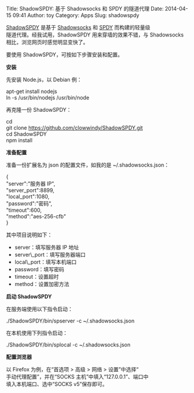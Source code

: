 Title: ShadowSPDY: 基于 Shadowsocks 和 SPDY 的隧道代理
Date: 2014-04-15 09:41
Author: toy
Category: Apps
Slug: shadowspdy

[ShadowSPDY][s] 是基于 [Shadowsocks][h] 和 [SPDY][p] 而构建的轻量级  
隧道代理。经我试用，ShadowSPDY 用来穿墙的效果不错，与 Shadowsocks  
相比，浏览网页时感觉明显变快了。

要使用 ShadowSPDY，可按如下步骤安装和配置。

**安装**

先安装 Node.js，以 Debian 例：

apt-get install nodejs  
ln -s /usr/bin/nodejs /usr/bin/node

再克隆一份 ShadowSPDY：

cd  
git clone https://github.com/clowwindy/ShadowSPDY.git  
cd ShadowSPDY  
npm install

**准备配置**

准备一份扩展名为 json 的配置文件，如我的是 ~/.shadowsocks.json：

{  
"server":"服务器 IP",  
"server\_port":8899,  
"local\_port":1080,  
"password":"密码",  
"timeout":600,  
"method":"aes-256-cfb"  
}

其中项目说明如下：

* server：填写服务器 IP 地址  
* server\\\_port：填写服务器端口  
* local\\\_port：填写本机端口  
* password：填写密码  
* timeout：设置超时  
* method：设置加密方法

**启动 ShadowSPDY**

在服务端使用以下指令启动：

./ShadowSPDY/bin/spserver -c ~/.shadowsocks.json

在本机使用下列指令启动：

./ShadowSPDY/bin/splocal -c ~/.shadowsocks.json

**配置浏览器**

以 Firefox 为例，在“首选项 > 高级 > 网络 > 设置”中选择“  
手动代理配置”，并在“SOCKS 主机”中填入“127.0.0.1”、端口中  
填入本机端口、选中“SOCKS v5”保存即可。

[s]: https://github.com/clowwindy/ShadowSPDY  
[h]: https://github.com/clowwindy/shadowsocks  
[p]: http://www.chromium.org/spdy
